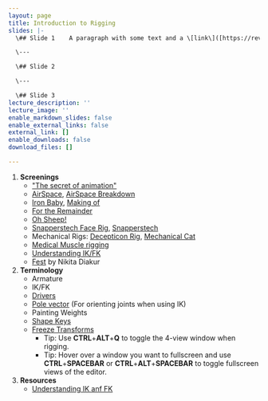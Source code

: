 ```yaml
---
layout: page
title: Introduction to Rigging
slides: |-
  \## Slide 1    A paragraph with some text and a \[link\]([https://revealjs.com/markdown/](https://revealjs.com/markdown/ "https://revealjs.com/markdown/")).

  \---

  \## Slide 2

  \---

  \## Slide 3
lecture_description: ''
lecture_image: ''
enable_markdown_slides: false
enable_external_links: false
external_link: []
enable_downloads: false
download_files: []

---
```

1. **Screenings**
   * ["The secret of animation"](https://vimeo.com/67501143)
   * [AirSpace](https://vimeo.com/80683467), [AirSpace Breakdown](https://vimeo.com/80642128)
   * [Iron Baby](https://vimeo.com/12125147), [Making of](http://www.strob.net/2011/02/06/mon-making-of-du-iron-baby/)
   * [For the Remainder](https://vimeo.com/36818561)
   * [Oh Sheep!](https://www.youtube.com/watch?v=sY5MmhLQBng)
   * [Snapperstech Face Rig](https://www.youtube.com/watch?v=z86YsS-pVsQ), [Snapperstech](http://snapperstech.com/)
   * Mechanical Rigs: [Decepticon Rig](https://vimeo.com/151246391), [Mechanical Cat](https://vimeo.com/51740519)
   * [Medical Muscle rigging](https://www.youtube.com/watch?v=VqC52ZxYDi4)
   * [Understanding IK/FK](https://www.youtube.com/watch?v=1-5ZR45y9RM)
   * [Fest](https://vimeo.com/257761642) by Nikita Diakur
2. **Terminology**
   * Armature
   * IK/FK
   * [Drivers](https://www.youtube.com/watch?v=57VGk_7I69M)
   * [Pole vector](https://lesterbanks.com/2013/11/blender-creating-ik-pole-vectors-without-breaking-the-bind-pose/) (For orienting joints when using IK)
   * Painting Weights
   * [Shape Keys](https://www.youtube.com/watch?v=YDu6y_2jFg0)
   * [Freeze Transforms](https://www.youtube.com/watch?v=VL03dwlI10U)
     * Tip: Use **CTRL**+**ALT**+**Q** to toggle the 4-view window when rigging.
     * Tip: Hover over a window you want to fullscreen and use **CTRL**+**SPACEBAR** or **CTRL**+**ALT**+**SPACEBAR** to toggle fullscreen views of the editor.
3. **Resources**
   * [Understanding IK anf FK](https://www.youtube.com/watch?v=6gmKakLsiec)